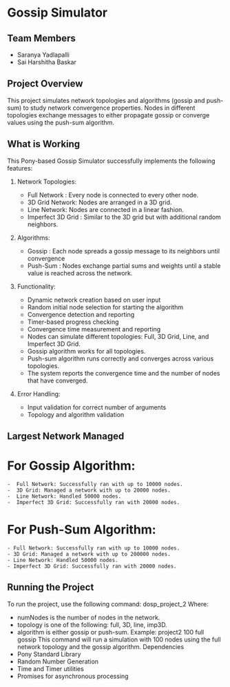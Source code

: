 # Gossip Simulator

## Team Members
- Saranya Yadlapalli
- Sai Harshitha Baskar

## Project Overview
This project simulates network topologies and algorithms (gossip and push-sum) to study network convergence properties. Nodes in different topologies exchange messages to either propagate gossip or converge values using the push-sum algorithm.

## What is Working
This Pony-based Gossip Simulator successfully implements the following features:

1. Network Topologies:
   - Full Network : Every node is connected to every other node.
   - 3D Grid Network: Nodes are arranged in a 3D grid.
   - Line Network: Nodes are connected in a linear fashion.
   - Imperfect 3D Grid : Similar to the 3D grid but with additional random neighbors.

2. Algorithms:
   - Gossip : Each node spreads a gossip message to its neighbors until convergence
   - Push-Sum : Nodes exchange partial sums and weights until a stable value is reached across the network.

3. Functionality:
   - Dynamic network creation based on user input
   - Random initial node selection for starting the algorithm
   - Convergence detection and reporting
   - Timer-based progress checking
   - Convergence time measurement and reporting
   - Nodes can simulate different topologies: Full, 3D Grid, Line, and Imperfect 3D Grid.
   - Gossip algorithm works for all topologies.
   - Push-sum algorithm runs correctly and converges across various topologies.
   - The system reports the convergence time and the number of nodes that have converged.
	
    

4. Error Handling:
   - Input validation for correct number of arguments
   - Topology and algorithm validation

## Largest Network Managed
 # For Gossip Algorithm:
    -  Full Network: Successfully ran with up to 10000 nodes.
    -  3D Grid: Managed a network with up to 20000 nodes.
    -  Line Network: Handled 50000 nodes.
    -  Imperfect 3D Grid: Successfully ran with 20000 nodes.
 # For Push-Sum Algorithm:
    - Full Network: Successfully ran with up to 10000 nodes.
    - 3D Grid: Managed a network with up to 200000 nodes.
    - Line Network: Handled 50000 nodes.
    - Imperfect 3D Grid: Successfully ran with 20000 nodes.


## Running the Project
To run the project, use the following command:
dosp_project_2 <numNodes> <topology> <algorithm>
Where:
* numNodes is the number of nodes in the network.
* topology is one of the following: full, 3D, line, imp3D.
* algorithm is either gossip or push-sum.
Example:
project2 100 full gossip
This command will run a simulation with 100 nodes using the full network topology and the gossip algorithm.
Dependencies
* Pony Standard Library
* Random Number Generation
* Time and Timer utilities
* Promises for asynchronous processing
